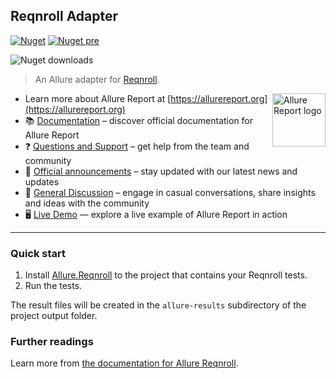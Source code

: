 ## Reqnroll Adapter

[![Nuget](https://img.shields.io/nuget/v/Allure.Reqnroll?style=flat)](https://www.nuget.org/packages/Allure.Reqnroll)
[![Nuget pre](https://img.shields.io/nuget/vpre/Allure.Reqnroll?style=flat)](https://www.nuget.org/packages/Allure.Reqnroll)

![Nuget downloads](https://img.shields.io/nuget/dt/allure.reqnroll?label=downloads&style=flat)

> An Allure adapter for [Reqnroll](https://reqnroll.net/).

[<img src="https://allurereport.org/public/img/allure-report.svg" height="85px" alt="Allure Report logo" align="right" />](https://allurereport.org "Allure Report")

- Learn more about Allure Report at [https://allurereport.org](https://allurereport.org)
- 📚 [Documentation](https://allurereport.org/docs/) – discover official documentation for Allure Report
- ❓ [Questions and Support](https://github.com/orgs/allure-framework/discussions/categories/questions-support) – get help from the team and community
- 📢 [Official announcements](https://github.com/orgs/allure-framework/discussions/categories/announcements) –  stay updated with our latest news and updates
- 💬 [General Discussion](https://github.com/orgs/allure-framework/discussions/categories/general-discussion) – engage in casual conversations, share insights and ideas with the community
- 🖥️ [Live Demo](https://demo.allurereport.org/) — explore a live example of Allure Report in action

---

### Quick start

1. Install [Allure.Reqnroll](https://www.nuget.org/packages/Allure.Reqnroll) to
the project that contains your Reqnroll tests.
2. Run the tests.

The result files will be created in the `allure-results` subdirectory of the
project output folder.

### Further readings

Learn more from
[the documentation for Allure Reqnroll](https://allurereport.org/docs/reqnroll/).
